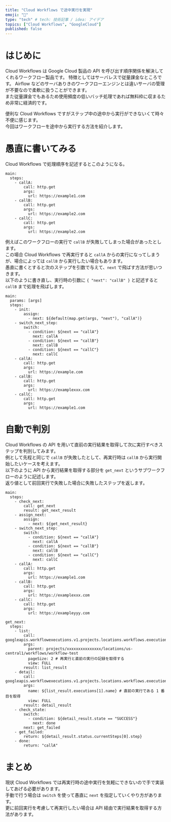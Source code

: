 ```yaml
---
title: "Cloud Workflows で途中実行を実現"
emoji: "🌊"
type: "tech" # tech: 技術記事 / idea: アイデア
topics: ["Cloud Workflows", "GoogleCloud"]
published: false
---
```


# はじめに
Cloud Workflows は Google Cloud 製品の API を呼び出す順序関係を解決してくれるワークフロー製品です。
特徴としてはサーバレスで従量課金なところです。
Airflow などのサーバありきのワークフローエンジンとは違いサーバの管理が不要なので柔軟に扱うことができます。  
また従量課金でもあるため使用頻度の低いバッチ処理であれば無料枠に収まるため非常に経済的です。

便利な Cloud Workflows ですがステップ中の途中から実行ができないくて時々不便に感じます。  
今回はワークフローを途中から実行する方法を紹介します。

# 愚直に書いてみる

Cloud Workflows で処理順序を記述するとこのようになる。

```
main:
  steps:
    - callA:
        call: http.get
        args:
          url: https://example1.com
    - callB:
        call: http.get
        args:
          url: https://example2.com
    - callC:
        call: http.get
        args:
          url: https://example2.com
```

例えばこのワークフローの実行で `callB` が失敗してしまった場合があったとします。  
この場合 Cloud Workflows で再実行すると `callA` からの実行になってしまうが、場合によっては `callB` から実行したい場合もあります。  
愚直に書くとすると次のステップを引数で与えて、`next` で飛ばす方法が思いつきます。  
以下のように書き直し、実行時の引数に `{ "next": "callB" }` と記述すると `callB` まで処理を飛ばします。

```
main:
  params: [args]
  steps:
    - init:
        assign:
          - next: ${default(map.get(args, "next"), "callA")}
    - switch_next_step:
        switch:
          - condition: ${next == "callA"}
            next: callA
          - condition: ${next == "callB"}
            next: callB
          - condition: ${next == "callC"}
            next: callC
    - callA:
        call: http.get
        args:
          url: https://example.com
    - callB:
        call: http.get
        args:
          url: https://examplexxx.com
    - callC:
        call: http.get
        args:
          url: https://example1.com
```

# 自動で判別

Cloud Workflows の API を用いて直前の実行結果を取得して次に実行すべきステップを判別してみます。  
例として先程と同じで `callB` が失敗したとして、再実行時は `callB` から実行開始したいケースを考えます。  
以下のように API から実行結果を取得する部分を `get_next` というサブワークフローのように記述します。  
返り値として前回実行で失敗した場合に失敗したステップを返します。  

```
main:
  steps:
    - check_next:
        call: get_next
        result: get_next_result
    - assign_next:
        assign:
          - next: ${get_next_result}
    - switch_next_step:
        switch:
          - condition: ${next == "callA"}
            next: callA
          - condition: ${next == "callB"}
            next: callB
          - condition: ${next == "callC"}
            next: callC
    - callA:
        call: http.get
        args:
          url: https://example1.com
    - callB:
        call: http.get
        args:
          url: https://examplexxx.com
    - callC:
        call: http.get
        args:
          url: https://exampleyyy.com

get_next:
  steps:
    - list:
        call: googleapis.workflowexecutions.v1.projects.locations.workflows.executions.list
        args:
          parent: projects/xxxxxxxxxxxxxxx/locations/us-central1/workflows/workflow-test
          pageSize: 2 # 再実行と直前の実行の記録を取得する
          view: FULL
        result: list_result
    - detail:
        call: googleapis.workflowexecutions.v1.projects.locations.workflows.executions.get
        args:
          name: ${list_result.executions[1].name} # 直前の実行である 1 番目を取得
          view: FULL
        result: detail_result
    - check_state:
        switch:
          - condition: ${detail_result.state == "SUCCESS"}
            next: done
        next: get_failed
    - get_failed:
        return: ${detail_result.status.currentSteps[0].step}
    - done:
        return: "callA"
```

# まとめ

現状 Cloud Workflows では再実行時の途中実行を気軽にできないので手で実装してあげる必要があります。  
手動で行う場合は `switch` を使って愚直に `next` を指定していくやり方があります。  
更に前回実行を考慮して再実行したい場合は API 経由で実行結果を取得する方法があります。  
